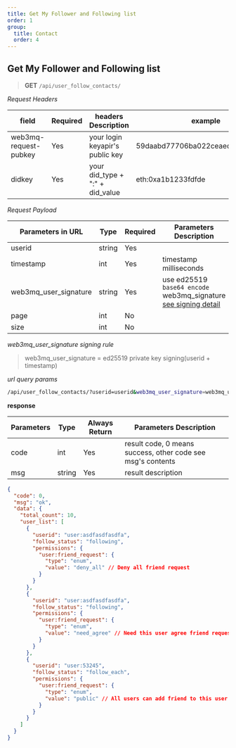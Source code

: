 ```yaml
---
title: Get My Follower and Following list
order: 1
group:
  title: Contact
  order: 4
---
```


## Get My Follower and Following list

> **GET** `/api/user_follow_contacts/`

_Request Headers_

| field                 | Required | headers Description             | example                          |
| --------------------- | -------- | ------------------------------- | -------------------------------- |
| web3mq-request-pubkey | Yes      | your login keyapir's public key | 59daabd77706ba022ceaed10e4275bd6 |
| didkey                | Yes      | your did_type + ":" + did_value | eth:0xa1b1233fdfde               |

_Request Payload_

| Parameters in URL     | Type   | Required | Parameters Description                               |
| --------------------- | ------ | -------- | ---------------------------------------------------- |
| userid                | string | Yes      |                                                      |
| timestamp             | int    | Yes      | timestamp milliseconds                               |
| web3mq_user_signature | string | Yes      | use ed25519 `base64 encode` web3mq_signature [see signing detail](/docs/Web3MQ-API/signature) |
| page                  | int    | No       |                                                      |
| size                  | int    | No       |                                                      |

_web3mq_user_signature signing rule_

> web3mq_user_signature = ed25519 private key signing(userid + timestamp)

_url query params_

```bash
/api/user_follow_contacts/?userid=userid&web3mq_user_signature=web3mq_user_signature&timestamp=timestamp&page=1&size=20
```

**response**

| Parameters | Type   | Always Return | Parameters Description                                      |
| ---------- | ------ | ------------- | ----------------------------------------------------------- |
| code       | int    | Yes           | result code, 0 means success, other code see msg's contents |
| msg        | string | Yes           | result description                                          |

```json
{
  "code": 0,
  "msg": "ok",
  "data": {
    "total_count": 10,
    "user_list": [
      {
        "userid": "user:asdfasdfasdfa",
        "follow_status": "following",
        "permissions": {
          "user:friend_request": {
            "type": "enum",
            "value": "deny_all" // Deny all friend request
          }
        }
      },
      {
        "userid": "user:asdfasdfasdfa",
        "follow_status": "following",
        "permissions": {
          "user:friend_request": {
            "type": "enum",
            "value": "need_agree" // Need this user agree friend request
          }
        }
      },
      {
        "userid": "user:53245",
        "follow_status": "follow_each",
        "permissions": {
          "user:friend_request": {
            "type": "enum",
            "value": "public" // All users can add friend to this user without limit
          }
        }
      }
    ]
  }
}
```
